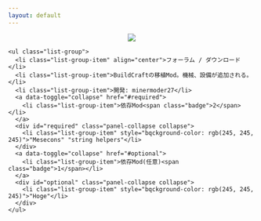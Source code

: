 ```yaml
---
layout: default
---
```

<div class="panel-group">
  <div class="panel panel-default">
    <div align="center" class="panel-body" style="max-height: 150px">
      <a href="http://minetest.wiki.fc2.com/image/mod_buildtest.png" rel="lightbox">
        <img src="http://minetest.wiki.fc2.com/image/mod_buildtest.png" border="0" style="max-height: 150px">
      </a>
    </div>
    
    <ul class="list-group">
      <li class="list-group-item" align="center">フォーラム / ダウンロード</li>
      <li class="list-group-item">BuildCraftの移植Mod。機械、設備が追加される。</li>
      <li class="list-group-item">開発: minermoder27</li>
      <a data-toggle="collapse" href="#required">
        <li class="list-group-item">依存Mod<span class="badge">2</span></li>
      </a>
      <div id="required" class="panel-collapse collapse">
        <li class="list-group-item" style="bqckground-color: rgb(245, 245, 245)">"Mesecons" "string helpers"</li>
      </div>
      <a data-toggle="collapse" href="#optional">
        <li class="list-group-item">依存Mod(任意)<span class="badge">1</span></li>
      </a>
      <div id="optional" class="panel-collapse collapse">
        <li class="list-group-item" style="bqckground-color: rgb(245, 245, 245)">"Hoge"</li>
      </div>
    </ul>
  </div>
</div>
